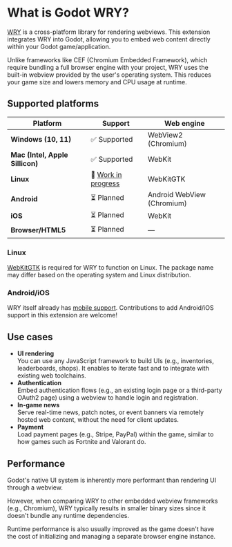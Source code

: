 # What is Godot WRY?

[WRY](https://github.com/tauri-apps/wry) is a cross-platform library for rendering webviews. This extension integrates WRY into Godot, allowing you to embed web content directly within your Godot game/application.

Unlike frameworks like CEF (Chromium Embedded Framework), which require bundling a full browser engine with your project, WRY uses the built-in webview provided by the user's operating system. This reduces your game size and lowers memory and CPU usage at runtime.

## Supported platforms

| Platform                        | Support                                                                 | Web engine                 |
| ------------------------------- | ----------------------------------------------------------------------- | -------------------------- |
| **Windows (10, 11)**            | ✅ Supported                                                            | WebView2 (Chromium)        |
| **Mac (Intel, Apple Sillicon)** | ✅ Supported                                                            | WebKit                     |
| **Linux**                       | 🚧 [Work in progress](https://github.com/doceazedo/godot_wry/issues/17) | WebKitGTK                  |
| **Android**                     | ⏳ Planned                                                              | Android WebView (Chromium) |
| **iOS**                         | ⏳ Planned                                                              | WebKit                     |
| **Browser/HTML5**               | ⏳ Planned                                                              | —                          |

### Linux

[WebKitGTK](https://webkitgtk.org) is required for WRY to function on Linux. The package name may differ based on the operating system and Linux distribution.

### Android/iOS

WRY itself already has [mobile support](https://github.com/tauri-apps/wry/blob/dev/MOBILE.md). Contributions to add Android/iOS support in this extension are welcome!

## Use cases

- **UI rendering**  
  You can use any JavaScript framework to build UIs (e.g., inventories, leaderboards, shops). It enables to iterate fast and to integrate with existing web toolchains.
- **Authentication**  
  Embed authentication flows (e.g., an existing login page or a third-party OAuth2 page) using a webview to handle login and registration.
- **In-game news**  
  Serve real-time news, patch notes, or event banners via remotely hosted web content, without the need for client updates.
- **Payment**  
  Load payment pages (e.g., Stripe, PayPal) within the game, similar to how games such as Fortnite and Valorant do.

## Performance

Godot's native UI system is inherently more performant than rendering UI through a webview.

However, when comparing WRY to other embedded webview frameworks (e.g., Chromium), WRY typically results in smaller binary sizes since it doesn't bundle any runtime dependencies.

Runtime performance is also usually improved as the game doesn't have the cost of initializing and managing a separate browser engine instance.
